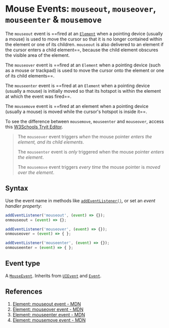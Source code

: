 # Mouse Events: `mouseout`, `mouseover`, `mouseenter` & `mousemove`

The `mouseout` event is ==fired at an [`Element`](https://developer.mozilla.org/en-US/docs/Web/API/Element) when a pointing device (usually a mouse) is used to move the cursor so that it is no longer contained within the element or one of its children. `mouseout` is also delivered to an element if the cursor enters a child element==, because the child element obscures the visible area of the element.

The `mouseover` event is ==fired at an `Element` when a pointing device (such as a mouse or trackpad) is used to move the cursor onto the element or one of its child elements==.

The `mouseenter` event is ==fired at an `Element` when a pointing device (usually a mouse) is initially moved so that its hotspot is within the element at which the event was fired==.

The `mousemove` event is ==fired at an element when a pointing device (usually a mouse) is moved while the cursor's hotspot is inside it==.

To see the difference between `mousemove`, `mouseenter` and `mouseover`, access this [W3Schools Tryit Editor](https://www.w3schools.com/jquery/tryit.asp?filename=tryjquery_event_mouseenter_mouseover#:~:text=mouseenter%20and%20mouseover.-,The%20mouseover%20event%20triggers%20when%20the%20mouse%20pointer%20enters%20the,moved%20over%20the%20div%20element.).

>The `mouseover` event triggers _when_ the mouse pointer _enters the element, and its child elements_.
>
>The `mouseenter` event is _only_ triggered when the mouse pointer _enters the element_.
>
>The `mousemove` event triggers _every time_ the mouse pointer is _moved over the element_.

## Syntax

Use the event name in methods like [`addEventListener()`](https://developer.mozilla.org/en-US/docs/Web/API/EventTarget/addEventListener), or set an _event handler property_:

```js
addEventListener('mouseout', (event) => {});
onmouseout = (event) => {};

addEventListener('mouseover', (event) => {});
onmouseover = (event) => { };

addEventListener('mouseenter', (event) => {});
onmouseenter = (event) => { };
```

## Event type

A [`MouseEvent`](https://developer.mozilla.org/en-US/docs/Web/API/MouseEvent). Inherits from [`UIEvent`](https://developer.mozilla.org/en-US/docs/Web/API/UIEvent) and [`Event`](https://developer.mozilla.org/en-US/docs/Web/API/Event).

## References

1. [Element: mouseout event - MDN](https://developer.mozilla.org/en-US/docs/Web/API/Element/mouseout_event)
2. [Element: mouseover event - MDN](https://developer.mozilla.org/en-US/docs/Web/API/Element/mouseover_event)
3. [Element: mouseenter event - MDN](https://developer.mozilla.org/en-US/docs/Web/API/Element/mouseenter_event)
4. [Element: mousemove event - MDN](https://developer.mozilla.org/en-US/docs/Web/API/Element/mousemove_event)
